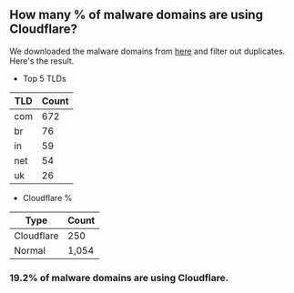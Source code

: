 ## How many % of malware domains are using Cloudflare?


We downloaded the malware domains from [here](https://urlhaus.abuse.ch) and filter out duplicates.
Here's the result.


[//]: # (start replacement)


- Top 5 TLDs

| TLD | Count |
| --- | --- |
| com | 672 |
| br | 76 |
| in | 59 |
| net | 54 |
| uk | 26 |


- Cloudflare %

| Type | Count |
| --- | --- |
| Cloudflare | 250 |
| Normal | 1,054 |


### 19.2% of malware domains are using Cloudflare.